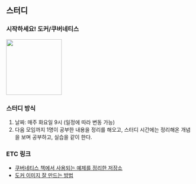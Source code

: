 ## 스터디

### 시작하세요! 도커/쿠버네티스
<img src="https://user-images.githubusercontent.com/26478398/146931948-86f07fc9-4d60-4758-b18c-20760528ae9b.png" width="150"><br>

### 스터디 방식
1. 날짜: 매주 화요일 9시 (일정에 따라 변동 가능)
2. 다음 모임까지 1명이 공부한 내용을 정리를 해오고, 스터디 시간에는 정리해온 개념을 보며 공부하고, 실습을 같이 한다.

### ETC 링크
- [쿠버네티스 책에서 사용되는 예제를 정리한 저장소](https://github.com/alicek106/start-docker-kubernetes)
- [도커 이미지 잘 만드는 방법](https://jonnung.dev/docker/2020/04/08/optimizing-docker-images/)
